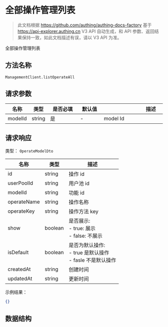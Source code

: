 # 全部操作管理列表

<!--
  警告⚠️：
  不要直接修改该文档，
  https://github.com/Authing/authing-docs-factory
  使用该项目进行生成
-->

<LastUpdated />

> 此文档根据 https://github.com/authing/authing-docs-factory 基于 https://api-explorer.authing.cn V3 API 自动生成，和 API 参数、返回结果保持一致，如此文档描述有误，请以 V3 API 为准。

全部操作管理列表

## 方法名称

`ManagementClient.listOperateAll`

## 请求参数

| 名称 | 类型 | <div style="width:80px">是否必填</div> | <div style="width:60px">默认值</div> | <div style="width:300px">描述</div> | <div style="width:200px">示例值</div> |
| ---- | ---- | ---- | ---- | ---- | ---- |
 | modelId | string  | 是 | - | model Id  |  |




## 请求响应

类型： `OperateModelDto`

| 名称 | 类型 | 描述 |
| ---- | ---- | ---- |
| id | string | 操作 id |
| userPoolId | string | 用户池 id |
| modelId | string | 功能 id |
| operateName | string | 操作名称 |
| operateKey | string | 操作方法 key |
| show | boolean | 是否展示:<br>    - true: 展示<br>    - false: 不展示<br>     |
| isDefault | boolean | 是否为默认操作:<br>    - true 是默认操作<br>    - fasle 不是默认操作<br>     |
| createdAt | string | 创建时间 |
| updatedAt | string | 更新时间 |



示例结果：

```json
{}
```

## 数据结构


